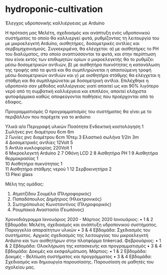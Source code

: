 # hydroponic-cultivation
Έλεγχος υδροπονικής καλλιέργειας με Arduino

Η πρόταση μας
Μελέτη, σχεδιασμός και ανάπτυξη ενός υδροπονικού συστήματος το οποίο θα καλλιεργεί φυτά, ρυθμίζοντας τη λειτουργία του με μικροελεγκτή Arduino, αισθητήρες, δοσομετρικές αντλίες και σερβομηχανισμούς. Συγκεκριμένα, θα ελέγχεται: α) με αισθητήρες το PH του διαλύματος, στο οποίο αναπτύσσονται τα φυτά, και στην περίπτωση που είναι εκτός των επιθυμητών ορίων ο μικροελεγκτής θα το ρυθμίζει μέσω δοσομετρικών αντλιών, β) με αισθητήρα πυκνότητας η κατανάλωση της τροφής από τα φυτά και θα συμπληρώνεται η απαιτούμενη τροφή μέσω δοσομετρικών αντλιών και γ) με αισθητήρα στάθμης θα ελέγχεται η στάθμη και θα συμπληρώνεται με δοσομετρική αντλία. 
Επιλέχθηκε η υδροπονία σαν μέθοδος καλλιέργειας γιατί απαιτεί ως και 90% λιγότερο νερό από τη συμβατική καλλιέργεια και επιπλέον, απαιτεί ελάχιστα φυτοφάρμακα καθώς αποφεύγονται παθήσεις που προέρχονται από το έδαφος.

Προγραμματισμός
Ο προγραμματισμός του συστήματος θα γίνει με το περιβάλλον που παρέχετε για το arduino 

Υλικά 
α/α	Περιγραφή υλικών	          Ποσότητα	    Ενδεικτική κοστολόγηση
1	Σωλήνες pvc διαμέτρου 6cm      	6m	
2	Γωνίες pvc διαμέτρου 6cm   	  10τεμ	
3	Ελαστικό σωλήνα 1/2in          	3m	
4	Δοσομετρικές αντλίες 12Volt	    5	
5	Αντλία κυκλοφορίας 220Volt	    1	
6	Μικροελεγκτή Arduino	          2	
7	Οθόνη LCD	                      2	
8	Αισθητήρα PH	                  1	
9	Αισθητήρα θερμοκρασίας	        1	
10	Αισθητήρα πυκνότητας	        1	
11	Αισθητήρα στάθμης νερού	      1	
12	Σερβοκινητήρα	                2	
13	Plexi glass		


Μέλη της ομάδας:
1. Ατματζίδου Σουμέλα (Πληροφορικός)
2. Παπαδόπουλος Δημήτριος (Ηλεκτρονικός)
3. Σωτηρόπουλος Κωνσταντίνος (Πληροφορικός)
4. Ρουμπακιά Αναστασία (Γεωπόνος)

Χρονοδιάγραμμα
Ιανουάριος 2020 - Μάρτιος 2020
Ιανουάριος:
•	1 & 2 Εβδομάδα: Μελέτη, σχεδιασμός και ανάπτυξη υδροπονικού συστήματος. Παραγγελία απαραίτητων υλικών
•	3 & 4 Εβδομάδα: Σχεδιασμός του συστήματος. Αρχικός σχεδιασμός της λειτουργίας του μικροελεγκτή Arduino και των αισθητήρων στην πλατφόρμα tinkercad.
Φεβρουάριος:
•	1 & 2 Εβδομάδα: Ολοκλήρωση της κατασκευής και προγραμματισμός
•	3 & 4 Εβδομάδα: Δοκιμές και εκσφαλμάτωση.
Μάρτιος:
•	1 & 2 Εβδομάδα: Δοκιμές - Βελτίωση συστήματος και προγράμματος
•	3 & 4 Εβδομάδα: Σχεδιασμός και δημιουργία παρουσίασης. Παρουσίαση σε μαθητές του σχολείου μας.
